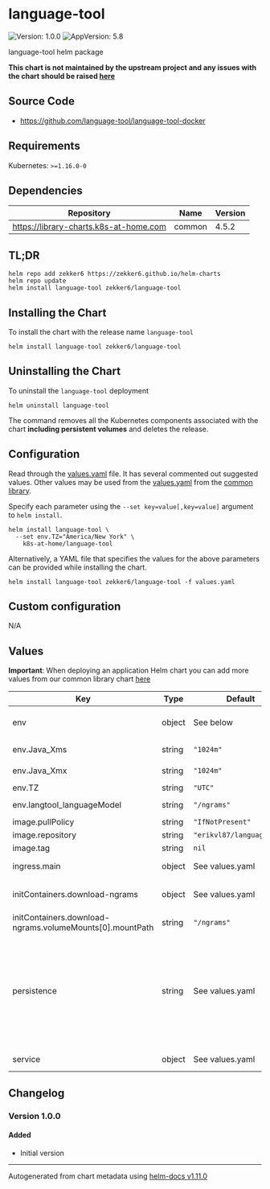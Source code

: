 # language-tool

![Version: 1.0.0](https://img.shields.io/badge/Version-1.0.0-informational?style=flat-square) ![AppVersion: 5.8](https://img.shields.io/badge/AppVersion-5.8-informational?style=flat-square)

language-tool helm package

**This chart is not maintained by the upstream project and any issues with the chart should be
raised [here](https://github.com/k8s-at-home/charts/issues/new/choose)**

## Source Code

* <https://github.com/language-tool/language-tool-docker>

## Requirements

Kubernetes: `>=1.16.0-0`

## Dependencies

| Repository                             | Name   | Version |
|----------------------------------------|--------|---------|
| https://library-charts.k8s-at-home.com | common | 4.5.2   |

## TL;DR

```console
helm repo add zekker6 https://zekker6.github.io/helm-charts
helm repo update
helm install language-tool zekker6/language-tool
```

## Installing the Chart

To install the chart with the release name `language-tool`

```console
helm install language-tool zekker6/language-tool
```

## Uninstalling the Chart

To uninstall the `language-tool` deployment

```console
helm uninstall language-tool
```

The command removes all the Kubernetes components associated with the chart **including persistent volumes** and deletes
the release.

## Configuration

Read through the [values.yaml](./values.yaml) file. It has several commented out suggested values.
Other values may be used from
the [values.yaml](https://github.com/k8s-at-home/library-charts/tree/main/charts/stable/common/values.yaml) from
the [common library](https://github.com/k8s-at-home/library-charts/tree/main/charts/stable/common).

Specify each parameter using the `--set key=value[,key=value]` argument to `helm install`.

```console
helm install language-tool \
  --set env.TZ="America/New York" \
    k8s-at-home/language-tool
```

Alternatively, a YAML file that specifies the values for the above parameters can be provided while installing the
chart.

```console
helm install language-tool zekker6/language-tool -f values.yaml
```

## Custom configuration

N/A

## Values

**Important**: When deploying an application Helm chart you can add more values from our common library
chart [here](https://github.com/k8s-at-home/library-charts/tree/main/charts/stable/common)

| Key                                                      | Type   | Default                   | Description                                                                                                                                                                                                                                                                                                                                                                                 |
|----------------------------------------------------------|--------|---------------------------|---------------------------------------------------------------------------------------------------------------------------------------------------------------------------------------------------------------------------------------------------------------------------------------------------------------------------------------------------------------------------------------------|
| env                                                      | object | See below                 | environment variables. See more environment variables in the [container documentation](https://github.com/Erikvl87/docker-languagetool).                                                                                                                                                                                                                                                    |
| env.Java_Xms                                             | string | `"1024m"`                 | Make sure this matches values at `.Values.resources.requests.memory`                                                                                                                                                                                                                                                                                                                        |
| env.Java_Xmx                                             | string | `"1024m"`                 | Make sure this matches values at `.Values.resources.limits.memory`                                                                                                                                                                                                                                                                                                                          |
| env.TZ                                                   | string | `"UTC"`                   | Set the container timezone                                                                                                                                                                                                                                                                                                                                                                  |
| env.langtool_languageModel                               | string | `"/ngrams"`               | Make sure this matches `.Values.persistence.config.mountPath`                                                                                                                                                                                                                                                                                                                               |
| image.pullPolicy                                         | string | `"IfNotPresent"`          | image pull policy                                                                                                                                                                                                                                                                                                                                                                           |
| image.repository                                         | string | `"erikvl87/languagetool"` | image repository                                                                                                                                                                                                                                                                                                                                                                            |
| image.tag                                                | string | `nil`                     | image tag                                                                                                                                                                                                                                                                                                                                                                                   |
| ingress.main                                             | object | See values.yaml           | Enable and configure ingress settings for the chart under this key.                                                                                                                                                                                                                                                                                                                         |
| initContainers.download-ngrams                           | object | See values.yaml           | Init container to set up ngram files. For other languages check for archives [here](https://languagetool.org/download/ngram-data/)                                                                                                                                                                                                                                                          |
| initContainers.download-ngrams.volumeMounts[0].mountPath | string | `"/ngrams"`               | Make sure this matches `.Values.persistence.config.mountPath`                                                                                                                                                                                                                                                                                                                               |
| persistence                                              | string | See values.yaml           | Configure persistence settings for the chart under this key. ngram archive for EN is 9G in size, please ensure your pod have enough disk space to download and unpack files By default init container only installs EN ngram files, that would take approx 14G after unpacking + 9GB for downloading Also, it will take some time to download archive depending on download speed available |
| service                                                  | object | See values.yaml           | Configures service settings for the chart.                                                                                                                                                                                                                                                                                                                                                  |

## Changelog

### Version 1.0.0

#### Added

- Initial version

----------------------------------------------
Autogenerated from chart metadata using [helm-docs v1.11.0](https://github.com/norwoodj/helm-docs/releases/v1.11.0)
